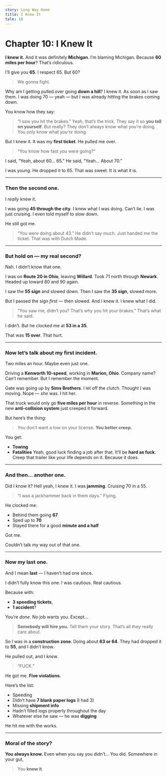 ```yaml
---
story: Long Way Home
title: I Knew It
tale: 10
---
```


# Chapter 10: I Knew It

**I knew it.**
And it was definitely **Michigan**.
I’m blaming Michigan.
Because **60 miles per hour**? That’s ridiculous.

I’ll give you **65**. I respect 65.
But 60?
> We gonna fight.

Why am I getting pulled over going **down a hill**?
I knew it. As soon as I saw them.
I was doing 70 — yeah —
but I was already hitting the brakes coming down.

You know how they say:
> “I saw you hit the brakes.”
Yeah, that’s the trick.
They say it so **you tell on yourself**.
But really?
They don’t always know what you’re doing.
You only know what *you’re* doing.

But I knew it.
It was my **first ticket**.
He pulled me over.
> “You know how fast you were going?”

I said, “Yeah, about 60… 65.”
He said, “Yeah… About 70.”

I was young.
He dropped it to 65.
That was sweet.
It is what it is.

---

### Then the **second one**.

I *really* knew it.

I was going **45 through the city**.
I knew what I was doing.
Can’t lie.
I was just cruising.
I even told myself to slow down.

He still got me.

> “You were doing about 43.”
He didn’t say much. Just handed me the ticket.
That was with Dutch Made.

---

### But hold on — my **real second**?

Nah.
I didn’t know that one.

I was on **Route 20 in Ohio**, leaving **Willard**.
Took 71 north through **Newark**.
Headed up toward 80 and 90 again.

I saw the **55 sign** and slowed down.
Then I saw the **35 sign**, slowed more.

But I passed the sign *first* — then slowed.
And I knew it.
I knew what I did.

> “You saw me, didn’t you? That’s why you hit your brakes.”
That’s what he said.

I didn’t.
But he clocked me at **53 in a 35**.

That was **15 over**.
That hurt.

---

### Now let’s talk about my **first incident**.

Two miles an hour.
Maybe even just one.

Driving a **Kenworth 10-speed**, working in **Marion, Ohio**.
Company name? Can’t remember.
But I remember the moment.

Gate was going up by **Sims Brothers**.
I let off the clutch.
Thought I was moving.
Nope — *she* was.
I hit her.

That truck would only go **five miles per hour** in reverse.
Something in the new **anti-collision system** just creeped it forward.

But here’s the thing:
> You don’t want a tow on your license.
**You better creep.**

You get:
- **Towing**
- **Fatalities**
Yeah, good luck finding a job after that.
It’ll be **hard as fuck**.
Creep that trailer like your life depends on it. Because it does.

---

### And then... another one.

Did I know it?
Hell yeah, I knew it.
I was **jamming**.
Cruising 70 in a 55.

> “I was a jackhammer back in them days.”
Flying.

He clocked me:
- Behind them going **67**
- Sped up to **70**
- Stayed there for a good **minute and a half**

Got me.

Couldn’t talk my way out of that one.

---

### Now my **last one**.
And I mean **last** — I haven’t had one since.

I didn’t fully know this one.
I was cautious. Real cautious.

Because with:
- **3 speeding tickets**,
- **1 accident**?

You’re *done*.
No job wants you.
Except…

> **Somebody will hire you.**
Tell them your story.
That’s all they really care about.

So I was in a **construction zone**.
Doing about **63 or 64**.
They had dropped it to **55**, and I didn’t know.

He pulled out, and I *knew*.
> “FUCK.”

He got me.
**Five violations.**

Here’s the list:
- Speeding
- Didn’t have **7 blank paper logs** (I had 3)
- Missing **shipment info**
- Hadn’t filled logs properly throughout the day
- Whatever else he saw — he was **digging**

He hit me with the works.

---

### Moral of the story?

**You always know.**
Even when you say you didn’t…
You did.
Somewhere in your gut,
> You **knew it**.
